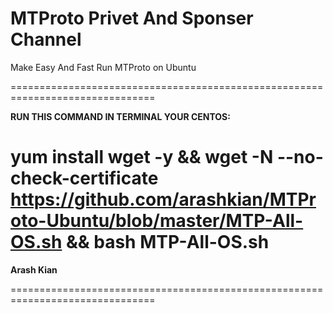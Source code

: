 # MTProto Privet And Sponser Channel
Make Easy And Fast Run MTProto on Ubuntu

===============================================================================

<b>RUN THIS COMMAND IN TERMINAL YOUR CENTOS:</b>

yum install wget -y && wget -N --no-check-certificate  https://github.com/arashkian/MTProto-Ubuntu/blob/master/MTP-All-OS.sh  && bash MTP-All-OS.sh
===============================================================================

<b>Arash Kian</b>

===============================================================================
